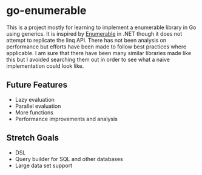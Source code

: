 # go-enumerable

This is a project mostly for learning to implement a enumerable library in Go using generics.
It is inspired by [Enumerable](https://docs.microsoft.com/en-us/dotnet/api/system.linq.enumerable) in .NET though it does not attempt to replicate the linq API.
There has not been analysis on performance but efforts have been made to follow best practices where applicable.
I am sure that there have been many similar libraries made like this but I avoided searching them out in order to see what a naive implementation could look like.

## Future Features

* Lazy evaluation
* Parallel evaluation
* More functions
* Performance improvements and analysis

## Stretch Goals

* DSL
* Query builder for SQL and other databases
* Large data set support